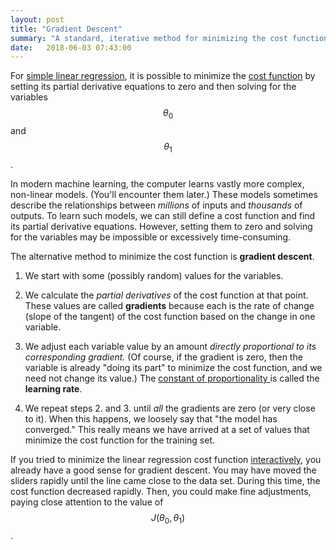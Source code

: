 ```yaml
---
layout: post
title: "Gradient Descent"
summary: "A standard, iterative method for minimizing the cost function."
date:   2018-06-03 07:43:00
---
```


For [simple linear regression](/2018/06/01/linear-regression), it is possible
to minimize the [cost function](/2018/06/01/linear-regression#cost-function) by
setting its partial derivative equations to zero and then solving for the
variables $$\theta_0$$ and $$\theta_1$$.

In modern machine learning, the computer learns vastly more complex, non-linear
models. (You'll encounter them later.) These models sometimes describe the
relationships between _millions_ of inputs and _thousands_ of outputs. To learn
such models, we can still define a cost function and find its partial
derivative equations. However, setting them to zero and solving for the
variables may be impossible or excessively time-consuming.

The alternative method to minimize the cost function is **gradient descent**.

1. <span id='step1'>We start with some (possibly random) values for the variables.</span>

2. We calculate the _partial derivatives_ of the cost function at that point.
These values are called **gradients** because each is the rate of change (slope
of the tangent) of the cost function based on the change in one variable.

3. We adjust each variable value by an amount _directly proportional to its
corresponding gradient._ (Of course, if the gradient is zero, then the variable
is already "doing its part" to minimize the cost function, and we need not
change its value.) The [constant of
proportionality <i class="fa fa-external-link-alt"></i>](https://en.wikipedia.org/wiki/Proportionality_(mathematics))
is called the **learning rate**.

4. We repeat steps 2. and 3. until _all_ the gradients are zero (or very close
to it). When this happens, we loosely say that "the model has converged." This
really means we have arrived at a set of values that minimize the cost function
for the training set.

If you tried to minimize the linear regression cost function
[interactively](/2018/06/01/interactive-minimization), 
you already have a good sense for gradient descent. You may have moved the
sliders rapidly until the line came close to the data set. During this time,
the cost function decreased rapidly. Then, you could make fine adjustments,
paying close attention to the value of $$J(\theta_0, \theta_1)$$.

